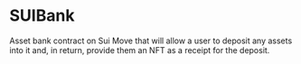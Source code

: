 # SUIBank
Asset bank contract on Sui Move that will allow a user to deposit any assets into it and, in return, provide them an NFT as a receipt for the deposit.
